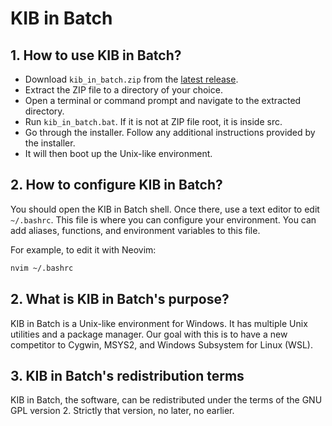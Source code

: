 # KIB in Batch

## 1. How to use KIB in Batch?

* Download `kib_in_batch.zip` from the [latest release](https://github.com/KIB-in-Batch/kib-in-batch/releases/latest).
* Extract the ZIP file to a directory of your choice.
* Open a terminal or command prompt and navigate to the extracted directory.
* Run `kib_in_batch.bat`. If it is not at ZIP file root, it is inside src.
* Go through the installer. Follow any additional instructions provided by the installer.
* It will then boot up the Unix-like environment.

## 2. How to configure KIB in Batch?

You should open the KIB in Batch shell. Once there, use a text editor to edit `~/.bashrc`. This file is where you can configure your environment. You can add aliases, functions, and environment variables to this file.

For example, to edit it with Neovim:

```bash
nvim ~/.bashrc
```

## 2. What is KIB in Batch's purpose?

KIB in Batch is a Unix-like environment for Windows. It has multiple Unix utilities and a package manager. Our goal with this is to have a new competitor to Cygwin, MSYS2, and Windows Subsystem for Linux (WSL).

## 3. KIB in Batch's redistribution terms

KIB in Batch, the software, can be redistributed under the terms of the GNU GPL version 2. Strictly that version, no later, no earlier.
